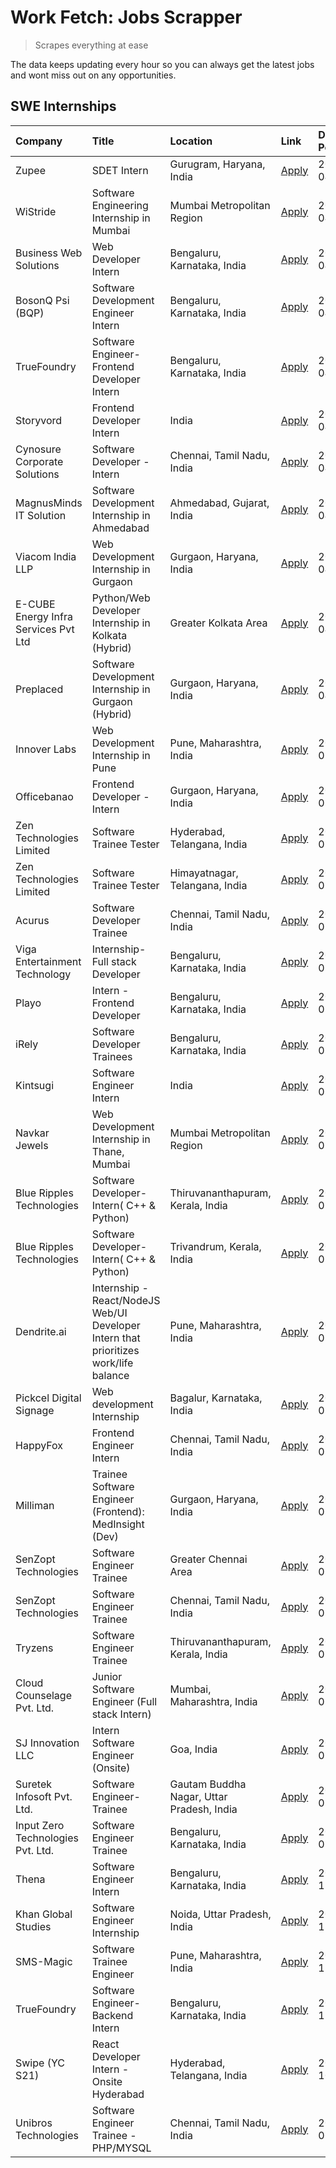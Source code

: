 # Work Fetch: Jobs Scrapper
> Scrapes everything at ease

The data keeps updating every hour so you can always get the latest jobs and wont miss out on any opportunities.

## SWE Internships
<!--START_SECTION:workfetch-->
| Company                              | Title                                                                                | Location                                  | Link                                                                                                                                                                                                                                                                                              | Date Posted   |
|:-------------------------------------|:-------------------------------------------------------------------------------------|:------------------------------------------|:--------------------------------------------------------------------------------------------------------------------------------------------------------------------------------------------------------------------------------------------------------------------------------------------------|:--------------|
| Zupee                                | SDET Intern                                                                          | Gurugram, Haryana, India                  | [Apply](https://in.linkedin.com/jobs/view/sdet-intern-at-zupee-3888478071?position=44&pageNum=0&refId=FFOeSPICufAEsY8Fm6OjTw%3D%3D&trackingId=Q5YCnJzPBeAgXBi9i2PNhg%3D%3D&trk=public_jobs_jserp-result_search-card)                                                                              | 2024-04-09    |
| WiStride                             | Software Engineering Internship in Mumbai                                            | Mumbai Metropolitan Region                | [Apply](https://in.linkedin.com/jobs/view/software-engineering-internship-in-mumbai-at-wistride-3888218704?position=17&pageNum=0&refId=FFOeSPICufAEsY8Fm6OjTw%3D%3D&trackingId=t5PIjBtR%2Fk1odoL8mfuXvQ%3D%3D&trk=public_jobs_jserp-result_search-card)                                           | 2024-04-08    |
| Business Web Solutions               | Web Developer Intern                                                                 | Bengaluru, Karnataka, India               | [Apply](https://in.linkedin.com/jobs/view/web-developer-intern-at-business-web-solutions-3889115371?position=27&pageNum=0&refId=FFOeSPICufAEsY8Fm6OjTw%3D%3D&trackingId=kBTS8W8lgDzTD7aeb13tgg%3D%3D&trk=public_jobs_jserp-result_search-card)                                                    | 2024-04-08    |
| BosonQ Psi (BQP)                     | Software Development Engineer Intern                                                 | Bengaluru, Karnataka, India               | [Apply](https://in.linkedin.com/jobs/view/software-development-engineer-intern-at-bosonq-psi-bqp-3888328596?position=41&pageNum=0&refId=FFOeSPICufAEsY8Fm6OjTw%3D%3D&trackingId=KkF16nSc%2BcmzU8gflp8tOg%3D%3D&trk=public_jobs_jserp-result_search-card)                                          | 2024-04-06    |
| TrueFoundry                          | Software Engineer- Frontend Developer Intern                                         | Bengaluru, Karnataka, India               | [Apply](https://in.linkedin.com/jobs/view/software-engineer-frontend-developer-intern-at-truefoundry-3887320206?position=21&pageNum=0&refId=FFOeSPICufAEsY8Fm6OjTw%3D%3D&trackingId=Q0NjKm41llMs1JXeuPvA2A%3D%3D&trk=public_jobs_jserp-result_search-card)                                        | 2024-04-05    |
| Storyvord                            | Frontend Developer Intern                                                            | India                                     | [Apply](https://in.linkedin.com/jobs/view/frontend-developer-intern-at-storyvord-3518938006?position=20&pageNum=0&refId=FFOeSPICufAEsY8Fm6OjTw%3D%3D&trackingId=9qOMejqADztx6g5e95nKrg%3D%3D&trk=public_jobs_jserp-result_search-card)                                                            | 2024-04-04    |
| Cynosure Corporate Solutions         | Software Developer -Intern                                                           | Chennai, Tamil Nadu, India                | [Apply](https://in.linkedin.com/jobs/view/software-developer-intern-at-cynosure-corporate-solutions-3884767755?position=25&pageNum=0&refId=FFOeSPICufAEsY8Fm6OjTw%3D%3D&trackingId=CKaA7e6tAmkvZGFJyU5gQw%3D%3D&trk=public_jobs_jserp-result_search-card)                                         | 2024-04-04    |
| MagnusMinds IT Solution              | Software Development Internship in Ahmedabad                                         | Ahmedabad, Gujarat, India                 | [Apply](https://in.linkedin.com/jobs/view/software-development-internship-in-ahmedabad-at-magnusminds-it-solution-3883933909?position=39&pageNum=0&refId=FFOeSPICufAEsY8Fm6OjTw%3D%3D&trackingId=oSnwO7bd826Oh%2BsguWEg%2BQ%3D%3D&trk=public_jobs_jserp-result_search-card)                       | 2024-04-03    |
| Viacom India LLP                     | Web Development Internship in Gurgaon                                                | Gurgaon, Haryana, India                   | [Apply](https://in.linkedin.com/jobs/view/web-development-internship-in-gurgaon-at-viacom-india-llp-3883946826?position=59&pageNum=0&refId=FFOeSPICufAEsY8Fm6OjTw%3D%3D&trackingId=EmWsoKOIiz%2FYhnXUs6AnVw%3D%3D&trk=public_jobs_jserp-result_search-card)                                       | 2024-04-03    |
| E-CUBE Energy Infra Services Pvt Ltd | Python/Web Developer Internship in Kolkata (Hybrid)                                  | Greater Kolkata Area                      | [Apply](https://in.linkedin.com/jobs/view/python-web-developer-internship-in-kolkata-hybrid-at-e-cube-energy-infra-services-pvt-ltd-3882160442?position=16&pageNum=0&refId=FFOeSPICufAEsY8Fm6OjTw%3D%3D&trackingId=CBn34QINlRvzX0gbUNYtnQ%3D%3D&trk=public_jobs_jserp-result_search-card)         | 2024-04-02    |
| Preplaced                            | Software Development Internship in Gurgaon (Hybrid)                                  | Gurgaon, Haryana, India                   | [Apply](https://in.linkedin.com/jobs/view/software-development-internship-in-gurgaon-hybrid-at-preplaced-3880567870?position=23&pageNum=0&refId=FFOeSPICufAEsY8Fm6OjTw%3D%3D&trackingId=YMyeAdeBx%2FKlKocb7nMaUA%3D%3D&trk=public_jobs_jserp-result_search-card)                                  | 2024-04-01    |
| Innover Labs                         | Web Development Internship in Pune                                                   | Pune, Maharashtra, India                  | [Apply](https://in.linkedin.com/jobs/view/web-development-internship-in-pune-at-innover-labs-3875494237?position=8&pageNum=0&refId=FFOeSPICufAEsY8Fm6OjTw%3D%3D&trackingId=cQX3YA4tQTdej1YROPtd%2Bw%3D%3D&trk=public_jobs_jserp-result_search-card)                                               | 2024-03-28    |
| Officebanao                          | Frontend Developer - Intern                                                          | Gurgaon, Haryana, India                   | [Apply](https://in.linkedin.com/jobs/view/frontend-developer-intern-at-officebanao-3871265915?position=12&pageNum=0&refId=FFOeSPICufAEsY8Fm6OjTw%3D%3D&trackingId=SJO3WLMrjA2g6dV%2B2oqW2g%3D%3D&trk=public_jobs_jserp-result_search-card)                                                        | 2024-03-28    |
| Zen Technologies Limited             | Software Trainee Tester                                                              | Hyderabad, Telangana, India               | [Apply](https://in.linkedin.com/jobs/view/software-trainee-tester-at-zen-technologies-limited-3872036112?position=13&pageNum=0&refId=FFOeSPICufAEsY8Fm6OjTw%3D%3D&trackingId=r0GX3%2Bzvmi3CoT8JZHphpg%3D%3D&trk=public_jobs_jserp-result_search-card)                                             | 2024-03-27    |
| Zen Technologies Limited             | Software Trainee Tester                                                              | Himayatnagar, Telangana, India            | [Apply](https://in.linkedin.com/jobs/view/software-trainee-tester-at-zen-technologies-limited-3872100214?position=10&pageNum=0&refId=FFOeSPICufAEsY8Fm6OjTw%3D%3D&trackingId=0JcdpP4UXV7S9%2Bjg5Ui7wg%3D%3D&trk=public_jobs_jserp-result_search-card)                                             | 2024-03-26    |
| Acurus                               | Software Developer Trainee                                                           | Chennai, Tamil Nadu, India                | [Apply](https://in.linkedin.com/jobs/view/software-developer-trainee-at-acurus-3871400616?position=22&pageNum=0&refId=FFOeSPICufAEsY8Fm6OjTw%3D%3D&trackingId=%2FYMdQJL0F9AWDdEQt8DG9g%3D%3D&trk=public_jobs_jserp-result_search-card)                                                            | 2024-03-26    |
| Viga Entertainment Technology        | Internship-Full stack Developer                                                      | Bengaluru, Karnataka, India               | [Apply](https://in.linkedin.com/jobs/view/internship-full-stack-developer-at-viga-entertainment-technology-3870669789?position=30&pageNum=0&refId=FFOeSPICufAEsY8Fm6OjTw%3D%3D&trackingId=z%2FlNfqTd%2BG1wQXfCVSzT9A%3D%3D&trk=public_jobs_jserp-result_search-card)                              | 2024-03-25    |
| Playo                                | Intern - Frontend Developer                                                          | Bengaluru, Karnataka, India               | [Apply](https://in.linkedin.com/jobs/view/intern-frontend-developer-at-playo-3864131172?position=6&pageNum=0&refId=FFOeSPICufAEsY8Fm6OjTw%3D%3D&trackingId=lAVWDf9DBCKJUt6%2F%2BiLtcA%3D%3D&trk=public_jobs_jserp-result_search-card)                                                             | 2024-03-22    |
| iRely                                | Software Developer Trainees                                                          | Bengaluru, Karnataka, India               | [Apply](https://in.linkedin.com/jobs/view/software-developer-trainees-at-irely-3860566039?position=3&pageNum=0&refId=FFOeSPICufAEsY8Fm6OjTw%3D%3D&trackingId=7C5LtCEL6wMfgncvI65UGA%3D%3D&trk=public_jobs_jserp-result_search-card)                                                               | 2024-03-18    |
| Kintsugi                             | Software Engineer Intern                                                             | India                                     | [Apply](https://in.linkedin.com/jobs/view/software-engineer-intern-at-kintsugi-3857074071?position=34&pageNum=0&refId=FFOeSPICufAEsY8Fm6OjTw%3D%3D&trackingId=q8MON%2BqukV7G8hD8N9KtLA%3D%3D&trk=public_jobs_jserp-result_search-card)                                                            | 2024-03-16    |
| Navkar Jewels                        | Web Development Internship in Thane, Mumbai                                          | Mumbai Metropolitan Region                | [Apply](https://in.linkedin.com/jobs/view/web-development-internship-in-thane-mumbai-at-navkar-jewels-3858080315?position=60&pageNum=0&refId=FFOeSPICufAEsY8Fm6OjTw%3D%3D&trackingId=BDKMHASFOEWdPcRSOr703Q%3D%3D&trk=public_jobs_jserp-result_search-card)                                       | 2024-03-15    |
| Blue Ripples Technologies            | Software Developer- Intern( C++ & Python)                                            | Thiruvananthapuram, Kerala, India         | [Apply](https://in.linkedin.com/jobs/view/software-developer-intern-c%2B%2B-python-at-blue-ripples-technologies-3855594494?position=19&pageNum=0&refId=FFOeSPICufAEsY8Fm6OjTw%3D%3D&trackingId=POB0ny6qKz9nywa8TRu%2Fug%3D%3D&trk=public_jobs_jserp-result_search-card)                           | 2024-03-14    |
| Blue Ripples Technologies            | Software Developer- Intern( C++  & Python)                                           | Trivandrum, Kerala, India                 | [Apply](https://in.linkedin.com/jobs/view/software-developer-intern-c%2B%2B-python-at-blue-ripples-technologies-3856150730?position=18&pageNum=0&refId=FFOeSPICufAEsY8Fm6OjTw%3D%3D&trackingId=O%2BXHfm4PVnVscSOzooGtSw%3D%3D&trk=public_jobs_jserp-result_search-card)                           | 2024-03-13    |
| Dendrite.ai                          | Internship - React/NodeJS Web/UI Developer Intern that prioritizes work/life balance | Pune, Maharashtra, India                  | [Apply](https://in.linkedin.com/jobs/view/internship-react-nodejs-web-ui-developer-intern-that-prioritizes-work-life-balance-at-dendrite-ai-3853583200?position=38&pageNum=0&refId=FFOeSPICufAEsY8Fm6OjTw%3D%3D&trackingId=sXuUkU6a2sZfFwzixDAkPg%3D%3D&trk=public_jobs_jserp-result_search-card) | 2024-03-12    |
| Pickcel Digital Signage              | Web development Internship                                                           | Bagalur, Karnataka, India                 | [Apply](https://in.linkedin.com/jobs/view/web-development-internship-at-pickcel-digital-signage-3849506118?position=57&pageNum=0&refId=FFOeSPICufAEsY8Fm6OjTw%3D%3D&trackingId=bXIUzNxuCPaJGoPdc8gmGA%3D%3D&trk=public_jobs_jserp-result_search-card)                                             | 2024-03-08    |
| HappyFox                             | Frontend Engineer Intern                                                             | Chennai, Tamil Nadu, India                | [Apply](https://in.linkedin.com/jobs/view/frontend-engineer-intern-at-happyfox-3848357951?position=51&pageNum=0&refId=FFOeSPICufAEsY8Fm6OjTw%3D%3D&trackingId=mZnQYzABhUhR%2BXzNMywypA%3D%3D&trk=public_jobs_jserp-result_search-card)                                                            | 2024-03-07    |
| Milliman                             | Trainee Software Engineer (Frontend): MedInsight (Dev)                               | Gurgaon, Haryana, India                   | [Apply](https://in.linkedin.com/jobs/view/trainee-software-engineer-frontend-medinsight-dev-at-milliman-3792874280?position=11&pageNum=0&refId=FFOeSPICufAEsY8Fm6OjTw%3D%3D&trackingId=LwM8WT%2FDetM1b2S7RoZYVQ%3D%3D&trk=public_jobs_jserp-result_search-card)                                   | 2024-03-01    |
| SenZopt Technologies                 | Software Engineer Trainee                                                            | Greater Chennai Area                      | [Apply](https://in.linkedin.com/jobs/view/software-engineer-trainee-at-senzopt-technologies-3827688781?position=40&pageNum=0&refId=FFOeSPICufAEsY8Fm6OjTw%3D%3D&trackingId=RZnHzshtAejiPyvqW6cFFw%3D%3D&trk=public_jobs_jserp-result_search-card)                                                 | 2024-02-12    |
| SenZopt Technologies                 | Software Engineer Trainee                                                            | Chennai, Tamil Nadu, India                | [Apply](https://in.linkedin.com/jobs/view/software-engineer-trainee-at-senzopt-technologies-3827686880?position=54&pageNum=0&refId=FFOeSPICufAEsY8Fm6OjTw%3D%3D&trackingId=syv0s%2BWbgmQ9II9WnGNMkA%3D%3D&trk=public_jobs_jserp-result_search-card)                                               | 2024-02-12    |
| Tryzens                              | Software Engineer Trainee                                                            | Thiruvananthapuram, Kerala, India         | [Apply](https://in.linkedin.com/jobs/view/software-engineer-trainee-at-tryzens-3809363491?position=42&pageNum=0&refId=FFOeSPICufAEsY8Fm6OjTw%3D%3D&trackingId=L4dXo0sGn%2FosqOI4rQ%2BAtA%3D%3D&trk=public_jobs_jserp-result_search-card)                                                          | 2024-01-18    |
| Cloud Counselage Pvt. Ltd.           | Junior Software Engineer (Full stack Intern)                                         | Mumbai, Maharashtra, India                | [Apply](https://in.linkedin.com/jobs/view/junior-software-engineer-full-stack-intern-at-cloud-counselage-pvt-ltd-3803132814?position=33&pageNum=0&refId=FFOeSPICufAEsY8Fm6OjTw%3D%3D&trackingId=6vG3WR6PdVsvsGzduW6psw%3D%3D&trk=public_jobs_jserp-result_search-card)                            | 2024-01-11    |
| SJ Innovation LLC                    | Intern Software Engineer (Onsite)                                                    | Goa, India                                | [Apply](https://in.linkedin.com/jobs/view/intern-software-engineer-onsite-at-sj-innovation-llc-3799959011?position=49&pageNum=0&refId=FFOeSPICufAEsY8Fm6OjTw%3D%3D&trackingId=9qcOsYve9Z4c3BuQdJkslA%3D%3D&trk=public_jobs_jserp-result_search-card)                                              | 2024-01-11    |
| Suretek Infosoft Pvt. Ltd.           | Software Engineer-Trainee                                                            | Gautam Buddha Nagar, Uttar Pradesh, India | [Apply](https://in.linkedin.com/jobs/view/software-engineer-trainee-at-suretek-infosoft-pvt-ltd-3800934643?position=28&pageNum=0&refId=FFOeSPICufAEsY8Fm6OjTw%3D%3D&trackingId=J3i3QkT%2BWvTO7oix1xoc6Q%3D%3D&trk=public_jobs_jserp-result_search-card)                                           | 2024-01-09    |
| Input Zero Technologies Pvt. Ltd.    | Software Engineer Trainee                                                            | Bengaluru, Karnataka, India               | [Apply](https://in.linkedin.com/jobs/view/software-engineer-trainee-at-input-zero-technologies-pvt-ltd-3800927643?position=36&pageNum=0&refId=FFOeSPICufAEsY8Fm6OjTw%3D%3D&trackingId=Qad5UFBQT4hrvr4eo2mzQg%3D%3D&trk=public_jobs_jserp-result_search-card)                                      | 2024-01-09    |
| Thena                                | Software Engineer Intern                                                             | Bengaluru, Karnataka, India               | [Apply](https://in.linkedin.com/jobs/view/software-engineer-intern-at-thena-3778731751?position=24&pageNum=0&refId=FFOeSPICufAEsY8Fm6OjTw%3D%3D&trackingId=Lm9XH0QW6K8OOAJhTMGw7g%3D%3D&trk=public_jobs_jserp-result_search-card)                                                                 | 2023-12-05    |
| Khan Global Studies                  | Software Engineer Internship                                                         | Noida, Uttar Pradesh, India               | [Apply](https://in.linkedin.com/jobs/view/software-engineer-internship-at-khan-global-studies-3766942197?position=55&pageNum=0&refId=FFOeSPICufAEsY8Fm6OjTw%3D%3D&trackingId=8Jwcs7LLO8xpQgP2HuzNug%3D%3D&trk=public_jobs_jserp-result_search-card)                                               | 2023-11-27    |
| SMS-Magic                            | Software Trainee Engineer                                                            | Pune, Maharashtra, India                  | [Apply](https://in.linkedin.com/jobs/view/software-trainee-engineer-at-sms-magic-3761409781?position=35&pageNum=0&refId=FFOeSPICufAEsY8Fm6OjTw%3D%3D&trackingId=mjNS2C0BKod6Rrm4Cc%2Fm9Q%3D%3D&trk=public_jobs_jserp-result_search-card)                                                          | 2023-11-16    |
| TrueFoundry                          | Software Engineer-Backend Intern                                                     | Bengaluru, Karnataka, India               | [Apply](https://in.linkedin.com/jobs/view/software-engineer-backend-intern-at-truefoundry-3779508170?position=37&pageNum=0&refId=FFOeSPICufAEsY8Fm6OjTw%3D%3D&trackingId=ndF8l5jdO7Qjb64uobzYVQ%3D%3D&trk=public_jobs_jserp-result_search-card)                                                   | 2023-11-10    |
| Swipe (YC S21)                       | React Developer Intern - Onsite Hyderabad                                            | Hyderabad, Telangana, India               | [Apply](https://in.linkedin.com/jobs/view/react-developer-intern-onsite-hyderabad-at-swipe-yc-s21-3737600089?position=45&pageNum=0&refId=FFOeSPICufAEsY8Fm6OjTw%3D%3D&trackingId=UBYLfgEQyQchJ5Piij7MPQ%3D%3D&trk=public_jobs_jserp-result_search-card)                                           | 2023-10-13    |
| Unibros Technologies                 | Software Engineer Trainee - PHP/MYSQL                                                | Chennai, Tamil Nadu, India                | [Apply](https://in.linkedin.com/jobs/view/software-engineer-trainee-php-mysql-at-unibros-technologies-3656599241?position=43&pageNum=0&refId=FFOeSPICufAEsY8Fm6OjTw%3D%3D&trackingId=OpgViWxWNuoHMBFQmcD%2FWA%3D%3D&trk=public_jobs_jserp-result_search-card)                                     | 2023-06-12    |
<!--END_SECTION:workfetch-->
